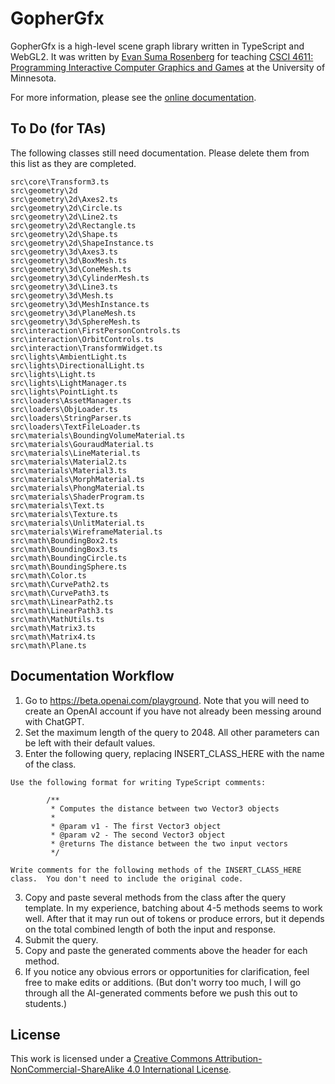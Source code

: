 # GopherGfx

GopherGfx is a high-level scene graph library written in TypeScript and WebGL2.  It was written by [Evan Suma Rosenberg](https://illusioneering.cs.umn.edu/) for teaching [CSCI 4611: Programming Interactive Computer Graphics and Games](https://csci-4611-spring-2023.github.io/) at the University of Minnesota.

For more information, please see the [online documentation](https://illusioneering.github.io/GopherGfx/).

## To Do (for TAs)

The following classes still need documentation.  Please delete them from this list as they are completed.

```
src\core\Transform3.ts
src\geometry\2d
src\geometry\2d\Axes2.ts
src\geometry\2d\Circle.ts
src\geometry\2d\Line2.ts
src\geometry\2d\Rectangle.ts
src\geometry\2d\Shape.ts
src\geometry\2d\ShapeInstance.ts
src\geometry\3d\Axes3.ts
src\geometry\3d\BoxMesh.ts
src\geometry\3d\ConeMesh.ts
src\geometry\3d\CylinderMesh.ts
src\geometry\3d\Line3.ts
src\geometry\3d\Mesh.ts
src\geometry\3d\MeshInstance.ts
src\geometry\3d\PlaneMesh.ts
src\geometry\3d\SphereMesh.ts
src\interaction\FirstPersonControls.ts
src\interaction\OrbitControls.ts
src\interaction\TransformWidget.ts
src\lights\AmbientLight.ts
src\lights\DirectionalLight.ts
src\lights\Light.ts
src\lights\LightManager.ts
src\lights\PointLight.ts
src\loaders\AssetManager.ts
src\loaders\ObjLoader.ts
src\loaders\StringParser.ts
src\loaders\TextFileLoader.ts
src\materials\BoundingVolumeMaterial.ts
src\materials\GouraudMaterial.ts
src\materials\LineMaterial.ts
src\materials\Material2.ts
src\materials\Material3.ts
src\materials\MorphMaterial.ts
src\materials\PhongMaterial.ts
src\materials\ShaderProgram.ts
src\materials\Text.ts
src\materials\Texture.ts
src\materials\UnlitMaterial.ts
src\materials\WireframeMaterial.ts
src\math\BoundingBox2.ts
src\math\BoundingBox3.ts
src\math\BoundingCircle.ts
src\math\BoundingSphere.ts
src\math\Color.ts
src\math\CurvePath2.ts
src\math\CurvePath3.ts
src\math\LinearPath2.ts
src\math\LinearPath3.ts
src\math\MathUtils.ts
src\math\Matrix3.ts
src\math\Matrix4.ts
src\math\Plane.ts
```

## Documentation Workflow

1. Go to https://beta.openai.com/playground.  Note that you will need to create an OpenAI account if you have not already been messing around with ChatGPT.
2. Set the maximum length of the query to 2048.  All other parameters can be left with their default values.
3. Enter the following query, replacing INSERT_CLASS_HERE with the name of the class.

```
Use the following format for writing TypeScript comments:

        /**
         * Computes the distance between two Vector3 objects
         * 
         * @param v1 - The first Vector3 object
         * @param v2 - The second Vector3 object
         * @returns The distance between the two input vectors
         */

Write comments for the following methods of the INSERT_CLASS_HERE class.  You don't need to include the original code.
```

3. Copy and paste several methods from the class after the query template.  In my experience, batching about 4-5 methods seems to work well.  After that it may run out of tokens or produce errors, but it depends on the total combined length of both the input and response.
4. Submit the query.
5. Copy and paste the generated comments above the header for each method.
6. If you notice any obvious errors or opportunities for clarification, feel free to make edits or additions.  (But don't worry too much, I will go through all the AI-generated comments before we push this out to students.)

## License

This work is licensed under a [Creative Commons Attribution-NonCommercial-ShareAlike 4.0 International License](http://creativecommons.org/licenses/by-nc-sa/4.0/).